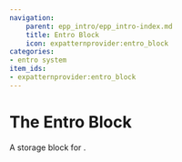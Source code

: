 ```yaml
---
navigation:
    parent: epp_intro/epp_intro-index.md
    title: Entro Block
    icon: expatternprovider:entro_block
categories:
- entro system
item_ids:
- expatternprovider:entro_block
---
```


# The Entro Block

<Row>
<BlockImage id="expatternprovider:entro_block" scale="8"></BlockImage>
</Row>

A storage block for <ItemLink id="expatternprovider:entro_crystal" />.
